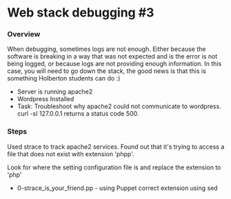 # Web stack debugging #3

### Overview
When debugging, sometimes logs are not enough. Either because the software is breaking in a way that was not expected and is the error is not being logged, or because logs are not providing enough information. In this case, you will need to go down the stack, the good news is that this is something Holberton students can do :)

- Server is running apache2
- Wordpress Installed
- Task: Troubleshoot why apache2 could not communicate to wordpress. curl -sI 127.0.0.1 returns a status code 500.

### Steps
Used strace to track apache2 services. Found out that it's trying to access a file that does not exist with extension 'phpp'.

Look for where the setting configuration file is and replace the extension to 'php'

- 0-strace_is_your_friend.pp - using Puppet correct extension using sed
